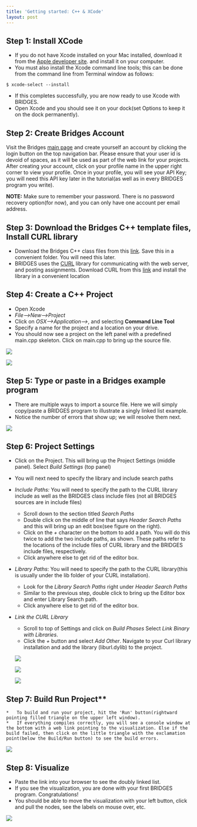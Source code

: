 ```yaml
---
title: 'Getting started: C++ & XCode'
layout: post
---
```


## Step 1: Install XCode

*   If you do not have Xcode installed on your Mac installed, download it from the [Apple developer site](https://developer.apple.com/xcode/downloads/). and install it on your computer.
*   You must also install the Xcode command line tools; this can be done from the command line from Terminal window as follows:

```console
$ xcode-select --install
```
    
*   If this completes successfully, you are now ready to use Xcode with BRIDGES.
*   Open Xcode and you should see it on your dock(set Options to keep it on the dock permanently).

## Step 2: Create Bridges Account

Visit the Bridges [main page](http://bridgesuncc.github.io) and create yourself an account by clicking the login button on the top navigation bar. Please ensure that your user id is devoid of spaces, as it will be used as part of the web link for your projects. After creating your account, click on your profile name in the upper right corner to view your profile. Once in your profile, you will see your API Key; you will need this API key later in the tutorial(as well as in every BRIDGES program you write).

**NOTE:** Make sure to remember your password. There is no password recovery option(for now), and you can only have one account per email address.

## Step 3: Download the Bridges C++ template files, Install CURL library

*   Download the Bridges C++ class files from this [link](./sw/bridges-cxx-2.3.4.zip). Save this in a convenient folder. You will need this later.
*   BRIDGES uses the [CURL](https://curl.haxx.se) library for communicating with the web server, and posting assignments. Download CURL from this [link](https://curl.haxx.se/download.html) and install the library in a convenient location

## Step 4: Create a C++ Project

*   Open Xcode
*   _File-->New-->Project_
*   Click on _OSX-->Application-->_, and selecting **Command Line Tool**
*   Specify a name for the project and a location on your drive.
*   You should now see a project on the left panel with a predefined main.cpp skeleton. Click on main.cpp to bring up the source file.

![](/doc/getting-started/cxx/xcode/new_proj.png)

![](/doc/getting-started/cxx/xcode/new_proj2.png)

## Step 5: Type or paste in a Bridges example program

*   There are multiple ways to import a source file. Here we will simply copy/paste a BRIDGES program to illustrate a singly linked list example.
*   Notice the number of errors that show up; we will resolve them next.

![](/doc/getting-started/cxx/xcode/bridges_src.png)

## Step 6: Project Settings

*   Click on the Project. This will bring up the Project Settings (middle panel). Select _Build Settings_ (top panel)
*   You will next need to specify the library and include search paths
*   _Include Paths:_ You will need to specify the path to the CURL library include as well as the BRIDGES class include files (not all BRIDGES sources are in include files)
    *   Scroll down to the section titled _Search Paths_
    *   Double click on the middle of line that says _Header Search Paths_ and this will bring up an edit box(see figure on the right).
    *   Click on the _+_ character on the bottom to add a path. You will do this twice to add the two include paths, as shown. These paths refer to the locations of the include files of CURL library and the BRIDGES include files, respectively.
    *   Click anywhere else to get rid of the editor box.
*   _Library Paths_: You will need to specify the path to the CURL library(this is usually under the lib folder of your CURL installation).
    *   Look for the _Library Search Paths_ right under _Header Search Paths_
    *   Similar to the previous step, double click to bring up the Editor box and enter Library Search path.
    *   Click anywhere else to get rid of the editor box.
*   _Link the CURL Library_
    
    *   Scroll to top of Settings and click on _Build Phases_ Select _Link Binary with Libraries_.
    *   Click the _+_ button and select _Add Other_. Navigate to your Curl library installation and add the library (liburl.dylib) to the project.
    
    ![](/doc/getting-started/cxx/xcode/includes.png)
    
    ![](/doc/getting-started/cxx/xcode/lib_path.png)

    ![](/doc/getting-started/cxx/xcode/lib.png)
    
## Step 7: Build Run Project**
    
    *   To build and run your project, hit the 'Run' button(rightward pointing filled triangle on the upper left window).
    *   If everything compiles correctly, you will see a console window at the bottom with a web link pointing to the visualization. Else if the build failed, then click on the little triangle with the exclamation point(below the Build/Run button) to see the build errors.

![](/doc/getting-started/cxx/xcode/run.png)

## Step 8: Visualize

*   Paste the link into your browser to see the doubly linked list.
*   If you see the visualization, you are done with your first BRIDGES program. Congratulations!
*   You should be able to move the visualization with your left button, click and pull the nodes, see the labels on mouse over, etc.

![](/doc/getting-started/cxx/xcode/sllist.png)